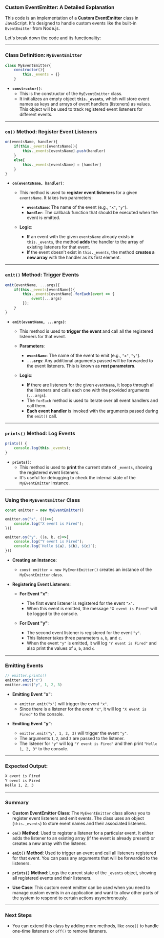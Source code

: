 ### **Custom EventEmitter: A Detailed Explanation**

This code is an implementation of a **Custom EventEmitter** class in JavaScript. It's designed to handle custom events like the built-in `EventEmitter` from Node.js.

Let's break down the code and its functionality:

---

### **Class Definition: `MyEventEmitter`**

```javascript
class MyEventEmitter{
    constructor(){
        this._events = {}
    }
```
- **`constructor()`**:  
  - This is the constructor of the `MyEventEmitter` class.  
  - It initializes an empty object **`this._events`**, which will store event names as keys and arrays of event handlers (listeners) as values. This object will be used to track registered event listeners for different events.

---

### **`on()` Method: Register Event Listeners**

```javascript
on(eventsName, handler){
    if(this._events[eventsName]){
        this._events[eventsName].push(handler)
    }
    else{
        this._events[eventsName] = [handler]
    }
}
```
- **`on(eventsName, handler)`**:  
  - This method is used to **register event listeners** for a given `eventsName`. It takes two parameters:
    - **`eventsName`**: The name of the event (e.g., `"x"`, `"y"`).
    - **`handler`**: The callback function that should be executed when the event is emitted.
  
  - **Logic**:  
    - **If** an event with the given `eventsName` already exists in `this._events`, the method **adds** the handler to the array of existing listeners for that event.
    - **If** the event doesn't exist in `this._events`, the method **creates a new array** with the handler as its first element.

---

### **`emit()` Method: Trigger Events**

```javascript
emit(eventName, ...args){
    if(this._events[eventName]){
        this._events[eventName].forEach(event => {
            event(...args)
        });
    }
}
```
- **`emit(eventName, ...args)`**:  
  - This method is used to **trigger the event** and call all the registered listeners for that event.
  - **Parameters**:
    - **`eventName`**: The name of the event to emit (e.g., `"x"`, `"y"`).
    - **`...args`**: Any additional arguments passed will be forwarded to the event listeners. This is known as **rest parameters**.
  
  - **Logic**:  
    - **If** there are listeners for the given `eventName`, it loops through all the listeners and calls each one with the provided arguments (`...args`).
    - The `forEach` method is used to iterate over all event handlers and call them.
    - **Each event handler** is invoked with the arguments passed during the `emit()` call.

---

### **`prints()` Method: Log Events**

```javascript
prints() {
    console.log(this._events);
}
```
- **`prints()`**:  
  - This method is used to **print** the current state of `_events`, showing the registered event listeners.
  - It's useful for debugging to check the internal state of the `MyEventEmitter` instance.

---

### **Using the `MyEventEmitter` Class**

```javascript
const emitter = new MyEventEmitter()

emitter.on("x", (()=>{
    console.log("X event is Fired");
}))

emitter.on("y", ((a, b, c)=>{
    console.log("Y event is Fired");
    console.log(`Hello ${a}, ${b}, ${c}`);
}))
```
- **Creating an Instance**:  
  - `const emitter = new MyEventEmitter()` creates an instance of the `MyEventEmitter` class.
  
- **Registering Event Listeners**:  
  - **For Event "x"**:  
    - The first event listener is registered for the event `"x"`.  
    - When this event is emitted, the message `"X event is Fired"` will be logged to the console.
  
  - **For Event "y"**:  
    - The second event listener is registered for the event `"y"`.  
    - This listener takes three parameters `a`, `b`, and `c`.  
    - When the event `"y"` is emitted, it will log `"Y event is Fired"` and also print the values of `a`, `b`, and `c`.

---

### **Emitting Events**

```javascript
// emitter.prints()
emitter.emit("x")
emitter.emit("y", 1, 2, 3)
```
- **Emitting Event "x"**:  
  - `emitter.emit("x")` will trigger the event `"x"`.
  - Since there is a listener for the event `"x"`, it will log `"X event is Fired"` to the console.
  
- **Emitting Event "y"**:  
  - `emitter.emit("y", 1, 2, 3)` will trigger the event `"y"`.  
  - The arguments `1`, `2`, and `3` are passed to the listener.
  - The listener for `"y"` will log `"Y event is Fired"` and then print `"Hello 1, 2, 3"` to the console.

---

### **Expected Output:**

```bash
X event is Fired
Y event is Fired
Hello 1, 2, 3
```

---

### **Summary**

- **Custom EventEmitter Class**: The `MyEventEmitter` class allows you to register event listeners and emit events. The class uses an object (`this._events`) to store event names and their associated listeners.
  
- **`on()` Method**: Used to register a listener for a particular event. It either adds the listener to an existing array (if the event is already present) or creates a new array with the listener.
  
- **`emit()` Method**: Used to trigger an event and call all listeners registered for that event. You can pass any arguments that will be forwarded to the listeners.
  
- **`prints()` Method**: Logs the current state of the `_events` object, showing all registered events and their listeners.
  
- **Use Case**: This custom event emitter can be used when you need to manage custom events in an application and want to allow other parts of the system to respond to certain actions asynchronously.

---

### **Next Steps**
- You can extend this class by adding more methods, like `once()` to handle one-time listeners or `off()` to remove listeners.